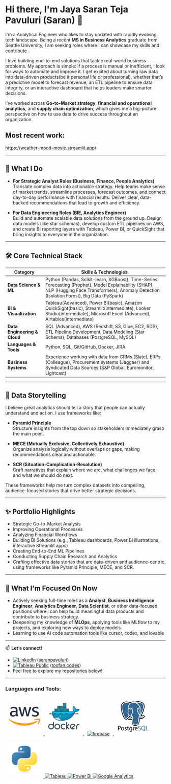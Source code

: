 # Hi there, I'm Jaya Saran Teja Pavuluri (Saran) 👋

I'm a Analytical Engineer who likes to stay updated with rapidly evolving tech landscape. Being a recent **MS in Business Analytics** graduate from Seattle University, I am seeking roles where I can showcase my skills and contribute .

I love building end-to-end solutions that tackle real-world business problems. My approach is simple: if a process is manual or inefficient, I look for ways to automate and improve it. I get excited about turning raw data into data-driven products(be it personal life or professional), whether that’s a predictive model to forecast revenue, an ETL pipeline to ensure data integrity, or an interactive dashboard that helps leaders make smarter decisions.

I’ve worked across **Go-to-Market strategy**, **financial and operational analytics**, and **supply chain optimization**, which gives me a big-picture perspective on how to use data to drive success throughout an organization.

## Most recent work: 
https://weather-mood-movie.streamlit.app/

---

## 🔎 What I Do

- **For Strategic Analyst Roles (Business, Finance, People Analytics)**  
  Translate complex data into actionable strategy. Help teams make sense of market trends, streamline processes, forecast outcomes, and connect day-to-day performance with financial results. Deliver clear, data-backed recommendations that lead to growth and efficiency.

- **For Data Engineering Roles (BIE, Analytics Engineer)**  
  Build and automate scalable data solutions from the ground up. Design data models (like star schemas), develop custom ETL pipelines on AWS, and create BI reporting layers with Tableau, Power BI, or QuickSight that bring insights to everyone in the organization.

---

## 🛠️ Core Technical Stack

| **Category**               | **Skills & Technologies**                                                                                         |
|----------------------------|-------------------------------------------------------------------------------------------------------------------|
| **Data Science & ML**      | Python (Pandas, Scikit-learn, XGBoost), Time-Series Forecasting (Prophet), Model Explainability (SHAP), NLP (Hugging Face Transformers), Anomaly Detection (Isolation Forest), Big Data (PySpark) |
| **BI & Visualization**     | Tableau(Advanced), Power BI(basic), Amazon QuickSight(basic), Streamlit(intermediate), Looker Studio(intermediate), Microsoft Excel (Advanced), Airtables(intermediate)                         |
| **Data Engineering & Cloud** | SQL (Advanced), AWS (Redshift, S3, Glue, EC2, RDS), ETL Pipeline Development, Data Modeling (Star Schema), Databases (PostgreSQL, MySQL) |
| **Languages & Tools**      | Python, SQL, Git/GitHub, Docker, JIRA                                                                            |
| **Business Systems**       | Experience working with data from CRMs (Slate), ERPs (Colleague), Procurement systems (Jaggaer) and Syndicated Data Sources (S&P Global, Euromonitor, Lightcast)              |

---

## 📖 Data Storytelling

I believe great analytics should tell a story that people can actually understand and act on. I use frameworks like:

- **Pyramid Principle**  
  Structure insights from the top down so stakeholders immediately grasp the main point.

- **MECE (Mutually Exclusive, Collectively Exhaustive)**  
  Organize analysis logically without overlaps or gaps, making recommendations clear and actionable.

- **SCR (Situation-Complication-Resolution)**  
  Craft narratives that explain where we are, what challenges we face, and what we should do next.

These frameworks help me turn complex datasets into compelling, audience-focused stories that drive better strategic decisions.

---

## ✨ Portfolio Highlights

- Strategic Go-to-Market Analysis  
- Improving Operational Processes  
- Analyzing Financial Workflows  
- Building BI Solutions (e.g., Tableau dashboards, Power BI illustrations, interactive Streamlit apps)  
- Creating End-to-End ML Pipelines  
- Conducting Supply Chain Research and Analytics  
- Crafting effective data stories that are data-driven and audience-centric, using frameworks like Pyramid Principle, MECE, and SCR.

---

## 🌱 What I'm Focused On Now

- Actively seeking full-time roles as a **Analyst**, **Business Intelligence Engineer**, **Analytics Engineer**, **Data Scientist**, or other data-focused positions where I can help build meaningful data products and contribute to business strategy.
- Deepening my knowledge of **MLOps**, applying tools like MLflow to my projects, and exploring new ways to deploy models.
- Learning to use AI code automation tools like cursor, codex, and lovable

---

📫 **Let’s connect!**  

* <a href="https://www.linkedin.com/in/saranpavuluri" target="_blank"><img src="https://img.shields.io/badge/LinkedIn-%230077B5.svg?&style=flat-square&logo=linkedin&logoColor=white" alt="LinkedIn"></a> ([saranpavuluri](https://www.linkedin.com/in/saranpavuluri))
* <a href = "https://public.tableau.com/app/profile/toofan.codes/" target="_blank"><img src="https://www.tableau.com/themes/custom/tableau_www/logo.v2.svg" width="70" height="40" alt="Tableau Public"></a> ([toofan.codes](https://public.tableau.com/app/profile/toofan.codes/))
* Feel free to explore my repositories below!

---
<h3 align="left">Languages and Tools:</h3>
<p align="left"> 
  <a href="/" target="_blank" rel="noreferrer"> 
    <img src="https://raw.githubusercontent.com/devicons/devicon/master/icons/amazonwebservices/amazonwebservices-original-wordmark.svg" alt="aws" width="100"  height="100" style="margin: 10px;" /> 
  </a> 
  <a href="/" target="_blank" rel="noreferrer"> 
    <img src="https://raw.githubusercontent.com/devicons/devicon/master/icons/docker/docker-original-wordmark.svg" alt="docker" width="100"  height="100" style="margin: 10px;" /> 
  </a> 
  <a href="/" target="_blank" rel="noreferrer"> 
    <img src="https://www.gstatic.com/devrel-devsite/prod/v8d1d0686aef3ca9671e026a6ce14af5c61b805aabef7c385b0e34494acbfc654/firebase/images/lockup.svg" alt="firebase" width="100"  height="100" style="margin: 10px;" /> 
  </a> 
  <a href="/" target="_blank" rel="noreferrer"> 
    <img src="https://raw.githubusercontent.com/devicons/devicon/master/icons/postgresql/postgresql-original-wordmark.svg" alt="postgresql" width="100"  height="100" style="margin: 10px;" /> 
  </a> 
  <a href="/" target="_blank" rel="noreferrer"> 
    <img src="https://raw.githubusercontent.com/devicons/devicon/master/icons/python/python-original.svg" alt="python" width="100"  height="100" style="margin: 10px;" /> 
  </a> 
  <a href="/" target="_blank" rel="noreferrer" title="Tableau"> 
    <img src="https://www.tableau.com/themes/custom/tableau_www/logo.v2.svg" alt="Tableau" height="60"/>
  </a>
  <a href="/" target="_blank" rel="noreferrer" title="Power BI"> 
    <img src="https://cdn-dynmedia-1.microsoft.com/is/image/microsoftcorp/Analysts_PBI?resMode=sharp2&op_usm=1.5,0.65,15,0&wid=2000&qlt=99&fmt=png-alpha&fit=constrain" alt="Power BI"     width="100" height="100"/>
  </a>
  <a href=".." target="_blank" rel="noreferrer" title="Google Analytics"> 
    <img src="https://developers.google.com/static/analytics/images/terms/lockup_ic_Analytics_horiz_272px_clr.png" alt="Google Analytics" height="60"/>
  </a>
</p>

